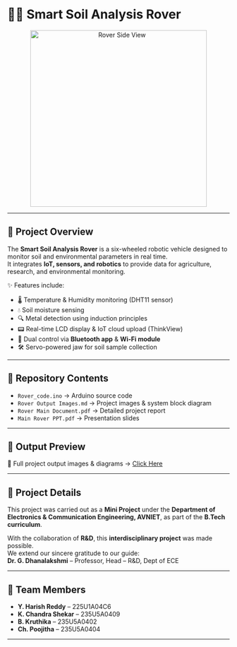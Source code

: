 # 🚜🌱 Smart Soil Analysis Rover  

<p align="center">
  <img src="https://github.com/user-attachments/assets/609e15cb-8bb1-4e83-ab85-e6c5b07f3364" alt="Rover Side View" width="400"/>
</p>

---

## 📌 Project Overview  
The **Smart Soil Analysis Rover** is a six-wheeled robotic vehicle designed to monitor soil and environmental parameters in real time.  
It integrates **IoT, sensors, and robotics** to provide data for agriculture, research, and environmental monitoring.  

✨ Features include:  
- 🌡️ Temperature & Humidity monitoring (DHT11 sensor)  
- 💧 Soil moisture sensing  
- 🔍 Metal detection using induction principles  
- 📟 Real-time LCD display & IoT cloud upload (ThinkView)  
- 📱 Dual control via **Bluetooth app** & **Wi-Fi module**  
- 🛠️ Servo-powered jaw for soil sample collection  

---

## 📂 Repository Contents  
- `Rover_code.ino` → Arduino source code  
- `Rover Output Images.md` → Project images & system block diagram  
- `Rover Main Document.pdf` → Detailed project report  
- `Main Rover PPT.pdf` → Presentation slides  

---

## 🚀 Output Preview  
🔹 Full project output images & diagrams → [Click Here](./Rover%20Output%20Images.md)  

---

## 📖 Project Details  
This project was carried out as a **Mini Project** under the **Department of Electronics & Communication Engineering, AVNIET**, as part of the **B.Tech curriculum**.  

With the collaboration of **R&D**, this **interdisciplinary project** was made possible.  
We extend our sincere gratitude to our guide:  
**Dr. G. Dhanalakshmi** – Professor, Head – R&D, Dept of ECE  

---

## 👥 Team Members 
- **Y. Harish Reddy** – 225U1A04C6 
- **K. Chandra Shekar** – 235U5A0409  
- **B. Kruthika** – 235U5A0402  
- **Ch. Poojitha** – 235U5A0404  

---

